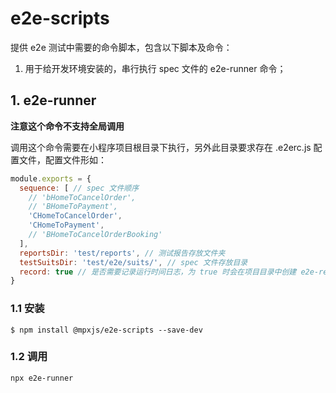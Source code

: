 # e2e-scripts

提供 e2e 测试中需要的命令脚本，包含以下脚本及命令：

1. 用于给开发环境安装的，串行执行 spec 文件的 e2e-runner 命令；

## 1. e2e-runner

**注意这个命令不支持全局调用**

调用这个命令需要在小程序项目根目录下执行，另外此目录要求存在 .e2erc.js 配置文件，配置文件形如：

```javascript
module.exports = {
  sequence: [ // spec 文件顺序
    // 'bHomeToCancelOrder',
    // 'BHomeToPayment',
    'CHomeToCancelOrder',
    'CHomeToPayment',
    // 'BHomeToCancelOrderBooking'
  ],
  reportsDir: 'test/reports', // 测试报告存放文件夹
  testSuitsDir: 'test/e2e/suits/', // spec 文件存放目录
  record: true // 是否需要记录运行时间日志，为 true 时会在项目目录中创建 e2e-record.txt 文件
}

```

### 1.1 安装
```shell script
$ npm install @mpxjs/e2e-scripts --save-dev
```

### 1.2 调用
```shell script
npx e2e-runner
```
